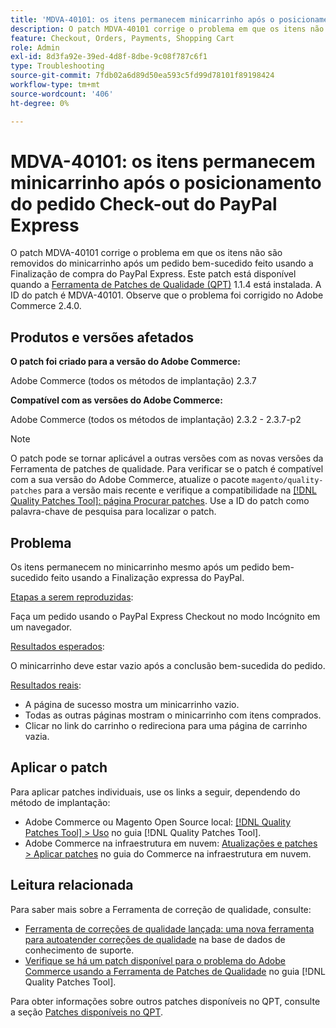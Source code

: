 ```yaml
---
title: 'MDVA-40101: os itens permanecem minicarrinho após o posicionamento do pedido Check-out do PayPal Express'
description: O patch MDVA-40101 corrige o problema em que os itens não são removidos do minicarrinho após um pedido bem-sucedido feito usando a Finalização de compra do PayPal Express. Este patch está disponível quando a [Ferramenta de correções de qualidade (QPT)](https://experienceleague.adobe.com/pt-br/docs/commerce-operations/tools/quality-patches-tool/quality-patches-tool-to-self-serve-quality-patches) 1.1.4 está instalada. A ID do patch é MDVA-40101. Observe que o problema foi corrigido no Adobe Commerce 2.4.0.
feature: Checkout, Orders, Payments, Shopping Cart
role: Admin
exl-id: 8d3fa92e-39ed-4d8f-8dbe-9c08f787c6f1
type: Troubleshooting
source-git-commit: 7fdb02a6d89d50ea593c5fd99d78101f89198424
workflow-type: tm+mt
source-wordcount: '406'
ht-degree: 0%

---
```


# MDVA-40101: os itens permanecem minicarrinho após o posicionamento do pedido Check-out do PayPal Express

O patch MDVA-40101 corrige o problema em que os itens não são removidos do minicarrinho após um pedido bem-sucedido feito usando a Finalização de compra do PayPal Express. Este patch está disponível quando a [Ferramenta de Patches de Qualidade (QPT)](https://experienceleague.adobe.com/pt-br/docs/commerce-operations/tools/quality-patches-tool/quality-patches-tool-to-self-serve-quality-patches) 1.1.4 está instalada. A ID do patch é MDVA-40101. Observe que o problema foi corrigido no Adobe Commerce 2.4.0.

## Produtos e versões afetados

**O patch foi criado para a versão do Adobe Commerce:**

Adobe Commerce (todos os métodos de implantação) 2.3.7

**Compatível com as versões do Adobe Commerce:**

Adobe Commerce (todos os métodos de implantação) 2.3.2 - 2.3.7-p2

>[!NOTE]
>
>O patch pode se tornar aplicável a outras versões com as novas versões da Ferramenta de patches de qualidade. Para verificar se o patch é compatível com a sua versão do Adobe Commerce, atualize o pacote `magento/quality-patches` para a versão mais recente e verifique a compatibilidade na [[!DNL Quality Patches Tool]: página Procurar patches](https://experienceleague.adobe.com/pt-br/docs/commerce-operations/tools/quality-patches-tool/quality-patches-tool-to-self-serve-quality-patches). Use a ID do patch como palavra-chave de pesquisa para localizar o patch.

## Problema

Os itens permanecem no minicarrinho mesmo após um pedido bem-sucedido feito usando a Finalização expressa do PayPal.

<u>Etapas a serem reproduzidas</u>:

Faça um pedido usando o PayPal Express Checkout no modo Incógnito em um navegador.

<u>Resultados esperados</u>:

O minicarrinho deve estar vazio após a conclusão bem-sucedida do pedido.

<u>Resultados reais</u>:

* A página de sucesso mostra um minicarrinho vazio.
* Todas as outras páginas mostram o minicarrinho com itens comprados.
* Clicar no link do carrinho o redireciona para uma página de carrinho vazia.

## Aplicar o patch

Para aplicar patches individuais, use os links a seguir, dependendo do método de implantação:

* Adobe Commerce ou Magento Open Source local: [[!DNL Quality Patches Tool] > Uso](/help/tools/quality-patches-tool/usage.md) no guia [!DNL Quality Patches Tool].
* Adobe Commerce na infraestrutura em nuvem: [Atualizações e patches > Aplicar patches](https://experienceleague.adobe.com/docs/commerce-cloud-service/user-guide/develop/upgrade/apply-patches.html?lang=pt-BR) no guia do Commerce na infraestrutura em nuvem.

## Leitura relacionada

Para saber mais sobre a Ferramenta de correção de qualidade, consulte:

* [Ferramenta de correções de qualidade lançada: uma nova ferramenta para autoatender correções de qualidade](https://experienceleague.adobe.com/pt-br/docs/commerce-operations/tools/quality-patches-tool/quality-patches-tool-to-self-serve-quality-patches) na base de dados de conhecimento de suporte.
* [Verifique se há um patch disponível para o problema do Adobe Commerce usando a Ferramenta de Patches de Qualidade](/help/tools/quality-patches-tool/patches-available-in-qpt/check-patch-for-magento-issue-with-magento-quality-patches.md) no guia [!DNL Quality Patches Tool].

Para obter informações sobre outros patches disponíveis no QPT, consulte a seção [Patches disponíveis no QPT](https://experienceleague.adobe.com/tools/commerce-quality-patches/index.html?lang=pt-BR).
